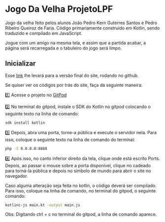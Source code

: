 # Jogo Da Velha ProjetoLPF
Jogo da velha feito pelos alunos João Pedro Kern Guterres Santos e Pedro Ribeiro Queiroz de Faria. Código primariamente construido em Kotlin, sendo traduzido e compilado em JavaScript.

Jogue com um amigo na mesma tela, e assim que a partida acabar, a página será recarregada e o tabuleiro do jogo será limpo.

## Inicializar
Esse [link](https://pedrorqfaria.github.io/) lhe levará para a versão final do site, rodando no github.

Se quiser ver os códigos por trás do site, faça da seguinte maneira:

:one: Acesse o projeto no [GitPod]()

:two: No terminal do gitpod, instale o SDK do Kotlin no gitpod colocando o seguinte texto na linha de comando:
```bash
sdk install kotlin
```
:three: Depois, abra uma porta, torne-a pública e execute o servidor nela. Para isso, coloque o seguinte texto na linha de comando do terminal: 
```bash
php -S 0.0.0.0:8888
```
:four: Após isso, no canto inferior direito da tela, clique onde está escrito Ports. 
Depois, ao passar o mouse sobre a porta disponível, clique no cadeado para torná-la pública e depois no símbolo de mundo para abrir o site no navegador.

Caso alguma alteração seja feita no kotlin, o código deverá ser compilado. Para isso, coloque na linha de comando, no terminal do gitpod, o seguinte comando:
```bash
kotlinc-js main.kt -output main.js
```

Obs: Digitando ctrl + c no terminal do gitpod, a linha de comando aparece.
